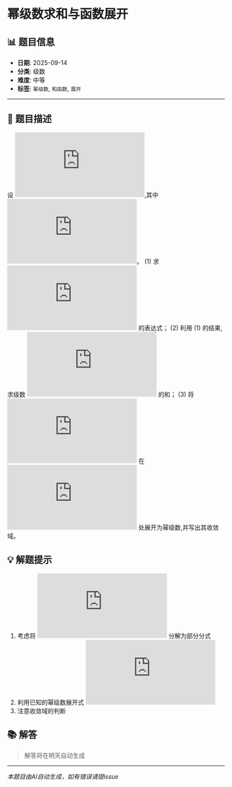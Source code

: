 # 幂级数求和与函数展开

## 📊 题目信息

- **日期**: 2025-09-14
- **分类**: 级数
- **难度**: 中等
- **标签**: `幂级数`, `和函数`, `展开`

---

## 📝 题目描述

设 ![equation](https://latex.codecogs.com/svg.latex?f(x)%20%3D%20%5Csum_%7Bn%3D1%7D%5E%7B%5Cinfty%7D%20%5Cfrac%7Bx%5En%7D%7Bn(n%2B1)%7D),其中 ![equation](https://latex.codecogs.com/svg.latex?%7Cx%7C%20%3C%201)。
(1) 求 ![equation](https://latex.codecogs.com/svg.latex?f(x)) 的表达式；
(2) 利用 (1) 的结果,求级数 ![equation](https://latex.codecogs.com/svg.latex?%5Csum_%7Bn%3D1%7D%5E%7B%5Cinfty%7D%20%5Cfrac%7B1%7D%7Bn(n%2B1)2%5En%7D) 的和；
(3) 将 ![equation](https://latex.codecogs.com/svg.latex?f(x)) 在 ![equation](https://latex.codecogs.com/svg.latex?x%3D0) 处展开为幂级数,并写出其收敛域。

## 💡 解题提示

1. 考虑将 ![equation](https://latex.codecogs.com/svg.latex?%5Cfrac%7B1%7D%7Bn(n%2B1)%7D) 分解为部分分式
2. 利用已知的幂级数展开式 ![equation](https://latex.codecogs.com/svg.latex?%5Csum_%7Bn%3D1%7D%5E%7B%5Cinfty%7D%20%5Cfrac%7Bx%5En%7D%7Bn%7D%20%3D%20-%5Cln(1-x))
3. 注意收敛域的判断

## 📚 解答

> 解答将在明天自动生成

---

*本题目由AI自动生成，如有错误请提issue*
